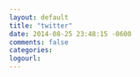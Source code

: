 ```yaml
---
layout: default
title: "twitter"
date: 2014-08-25 23:48:15 -0600
comments: false
categories: 
logourl: 
---
```

